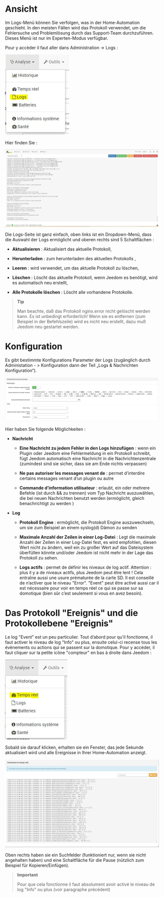 Ansicht
=======

Im Logs-Menü können Sie verfolgen, was in der Home-Automation geschieht. In den meisten Fällen wird das Protokoll verwendet, um die Fehlersuche und Problemlösung durch das Support-Team durchzuführen. Dieses Menü ist nur im Experten-Modus verfügbar.

Pour y accèder il faut aller dans Administration → Logs :

![](../images/log1.JPG)

Hier finden Sie :

![](../images/log.JPG)

Die Logs-Seite ist ganz einfach, oben links ist ein Dropdown-Menü, dass die Auswahl der Logs ermöglicht und oberen rechts sind 5 Schaltflächen :

-   **Aktualisieren** : Aktualisiert das aktuelle Protokoll,

-   **Herunterladen** : zum herunterladen des aktuellen Protokolls ,

-   **Leeren** : wird verwendet, um das aktuelle Protokoll zu löschen,

-   **Löschen** : Löscht das aktuelle Protokoll, wenn Jeedom es benötigt, wird es automatisch neu erstellt,

-   **Alle Protokolle löschen** : Löscht alle vorhandene Protokolle.

> **Tip**
>
> Man beachte, daß das Protokoll nginx.error nicht gelöscht werden kann. Es ist unbedingt erforderlich! Wenn sie es entfernen (zum Beispiel in der Befehlszeile) wird es nicht neu erstellt, dazu muß Jeedom neu gestartet werden.

Konfiguration
=============

Es gibt bestimmte Konfigurations Parameter der Logs (zugänglich durch Administation - \> Konfiguration dann der Teil „Logs & Nachrichten Konfiguration“).

![](../images/log2.JPG)

Hier haben Sie folgende Möglichkeiten :

-   **Nachricht**

    -   **Eine Nachricht zu jedem Fehler in den Logs hinzufügen** : wenn ein Plugin oder Jeedom eine Fehlermeldung in ein Protokoll schreibt, fügt Jeedom automatisch eine Nachricht in die Nachrichtenzentrale (zumindest sind sie sicher, dass sie am Ende nichts verpassen)

    -   **Ne pas autoriser les messages venant de** : permet d’interdire certains messages venant d’un plugin ou autre

    -   **Commande d’information utilisateur** : erlaubt, ein oder mehrere Befehle (ist durch && zu trennen) vom Typ Nachricht auszuwählen, die bei neuen Nachrichten benutzt werden (ermöglicht, gleich benachrichtigt zu werden )

-   **Log**

    -   **Protokoll Engine** : ermöglicht, die Protokoll Engine auszuwechseln, um sie zum Beispiel an einem syslog(d) Dämon zu senden

    -   **Maximale Anzahl der Zeilen in einer Log-Datei** : Legt die maximale Anzahl der Zeilen in einer Log-Datei fest, es wird empfohlen, diesen Wert nicht zu ändern, weil ein zu großer Wert auf das Dateisystem überfüllen könnte und/oder Jeedom ist nicht mehr in der Lage das Protokoll zu sehen.

    -   **Logs actifs** : permet de définir les niveaux de log actif. Attention : plus il y a de niveaux actifs, plus Jeedom peut être lent ! Cela entraîne aussi une usure prématurée de la carte SD. Il est conseillé de n’activer que le niveau "Error". "Event" peut être activé aussi car il est nécessaire pour voir en temps réel ce qui se passe sur sa domotique (bien sûr c’est seulement si vous en avez besoin).

Das Protokoll "Ereignis" und die Protokollebene "Ereignis"
==========================================================

Le log "Event" est un peu particulier. Tout d’abord pour qu’il fonctionne, il faut activer le niveau de log "Info" ou plus, ensuite celui-ci recense tous les évènements ou actions qui se passent sur la domotique. Pour y accéder, il faut cliquer sur la petite icône "compteur" en bas à droite dans Jeedom :

![](../images/log3.JPG)

Sobald sie darauf klicken, erhalten sie ein Fenster, das jede Sekunde aktualisiert wird und alle Ereignisse in Ihrer Home-Automation anzeigt.

![](../images/log4.JPG)

Oben rechts haben sie ein Suchfelder (funktioniert nur, wenn sie nicht angehalten haben) und eine Schaltfläche für die Pause (nützlich zum Beispiel für Kopieren/Einfügen).

> **Important**
>
> Pour que cela fonctionne il faut absolument avoir activé le niveau de log "Info" ou plus (voir paragraphe précédent)

